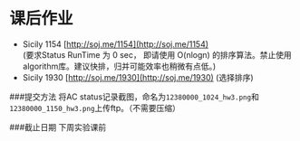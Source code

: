 # 课后作业

+ Sicily 1154 [http://soj.me/1154](http://soj.me/1154)   
  (要求Status RunTime 为 0 sec， 即请使用 O(nlogn) 的排序算法。禁止使用algorithm库。建议快排，归并可能效率也稍微有点低。)  
+ Sicily 1930 [http://soj.me/1930](http://soj.me/1930)    (选择排序)

###提交方法
将AC status记录截图，命名为`12380000_1024_hw3.png`和`12380000_1150_hw3.png`上传ftp。（不需要压缩）  


###截止日期
下周实验课前
